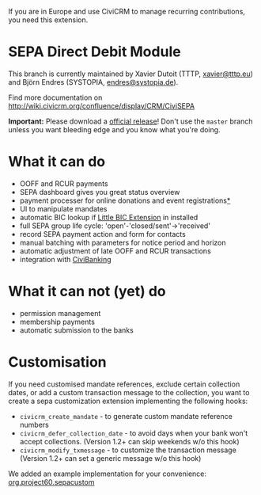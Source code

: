 
If you are in Europe and use CiviCRM to manage recurring contributions, you need this extension.

# SEPA Direct Debit Module

This branch is currently maintained by Xavier Dutoit (TTTP, xavier@tttp.eu) and Björn Endres (SYSTOPIA, endres@systopia.de).

Find more documentation on http://wiki.civicrm.org/confluence/display/CRM/CiviSEPA

**Important:** Please download a [official release](https://github.com/Project60/org.project60.sepa/releases)! Don't use the ``master`` branch unless you want bleeding edge and you know what you're doing.

# What it can do

* OOFF and RCUR payments
* SEPA dashboard gives you great status overview
* payment processer for online donations and event registrations[*](https://github.com/Project60/org.project60.sepa/issues?utf8=%E2%9C%93&q=is%3Aissue+is%3Aopen+event+registration+)
* UI to manipulate mandates
* automatic BIC lookup if [Little BIC Extension](https://github.com/Project60/org.project60.bic) in installed
* full SEPA group life cycle: 'open'-'closed/sent'->'received'
* record SEPA payment action and form for contacts
* manual batching with parameters for notice period and horizon
* automatic adjustment of late OOFF and RCUR transactions
* integration with [CiviBanking](https://github.com/Project60/CiviBanking)


# What it can not (yet) do

* permission management
* membership payments
* automatic submission to the banks


# Customisation

If you need customised mandate references, exclude certain collection dates, or add a custom transaction message to the collection, you want to create a sepa customization extension implementing the following hooks:

* `civicrm_create_mandate` - to generate custom mandate reference numbers
* `civicrm_defer_collection_date` - to avoid days when your bank won't accept collections. (Version 1.2+ can skip weekends w/o this hook)
* `civicrm_modify_txmessage` - to customize the transaction message (Version 1.2+ can set a generic message w/o this hook)

We added an example implementation for your convenience: [org.project60.sepacustom](https://github.com/Project60/sepa_dd/tree/master/org.project60.sepacustom)

